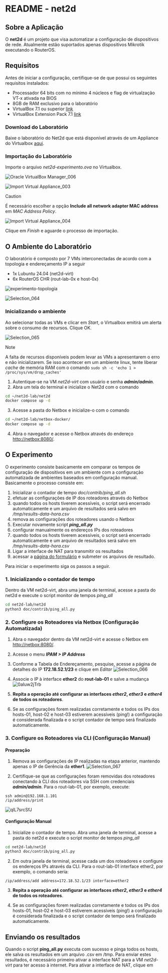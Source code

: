 # README - net2d

## Sobre a Aplicação

O **net2d** é um projeto que visa automatizar a configuração de dispositivos de rede. Atualmente estão suportados apenas dispositivos Mikrotik executando o RouterOS.

## Requisitos

Antes de iniciar a configuração, certifique-se de que possui os seguintes requisitos instalados:

* Processador 64 bits com no mínimo 4 núcleos e flag de virtualzação VT-x ativada na BIOS
* 8GB de RAM exclusivo para o laboratório
* VirtualBox 7.1 ou superior [link](https://www.virtualbox.org/wiki/Downloads)
* VirtualBox Extension Pack 7.1 [link](https://www.virtualbox.org/wiki/Downloads)

### Download do Laboratório

Baixe o laboratório do Net2d que está disponível através de um Appliance do Virtualbox [aqui](https://drive.google.com/file/d/1MJuQxlu-7Nstxtwwlv9CiOo5vvHcApwm/view?usp=sharing).

### Importação do Laboratório

Importe o arquivo _net2d-experimento.ova_ no Virtualbox.

![Oracle VirtualBox Manager_006](https://github.com/user-attachments/assets/4400ef0c-6d89-46bf-bdae-8ba328c715f9)

![Import Virtual Appliance_003](https://github.com/user-attachments/assets/57dcb5e8-d64f-4e1f-9d6e-b827553b43ad)

> [!CAUTION]
> É necessário escolher a opção **Include all network adapter MAC address** em *MAC Address Policy*.

![Import Virtual Appliance_004](https://github.com/user-attachments/assets/9a439af3-153d-4ee8-9d97-eec5919e4cc2)

Clique em *Finish* e aguarde o processo de importação.

## O Ambiente do Laboratório

O laboratório é composto por 7 VMs interconectadas de acordo com a topologia e endereçamento IP a seguir

* 1x Lubuntu 24.04 (net2d-virt)
* 6x RouterOS CHR (rout-lab-0x e host-0x)

![experimento-topologia](https://github.com/user-attachments/assets/c952e6ce-b82d-41c9-bfb6-b0e1ce169efd)

![Selection_064](https://github.com/user-attachments/assets/81944283-9309-44e0-a4e1-3a82970be73c)


### Inicializando o ambiente

Ao selecionar todas as VMs e clicar em *Start*, o Virtualbox emitirá um alerta sobre o consumo de recursos. Clique OK.

![Selection_065](https://github.com/user-attachments/assets/27bf9cf9-2605-4938-8f9d-c67c8cd661d4)

> [!NOTE]
> A falta de recursos disponíveis podem levar as VMs a apresentarem o erro e não inicializarem.
> Se isso acontecer em um ambiente linux, tente liberar _cache_ de memória RAM com o comando
> `sudo sh -c 'echo 1 > /proc/sys/vm/drop_caches'`

1. Autentique-se na VM *net2d-virt* com usuário e senha ***admin/admin***.
2. Abra um tela do terminal e inicialize o Net2d com o comando
```bash
cd ~/net2d-lab/net2d
docker compose up -d
```

3. Acesse a pasta do Netbox e inicialize-o com o comando
```bash
cd ~/net2d-lab/netbox-docker/
docker compose up -d
```

4. Abra o navegador e acesse o Netbox através do endereço [http://netbox:8080/](http://netbox:8080/).

## O Experimento

O experimento consiste basicamente em comparar os tempos de configuração de dispositivos em um ambiente com a configuração automatizada de ambientes baseados em configuração manual.
Basicamente o processo consiste em:

1. Inicializar o contador de tempo *doc/contrib/ping_all.sh*
2. efetuar as configurações de IP dos roteadores através do Netbox
3. quando todos os hosts tiverem acessíveis, o script será encerrado automaticamente e um arquivo de resultados será salvo em */tmp/results-data-hora.csv*
4. remova as configurações dos roteadores usando o Netbox
5. Executar novamente script ***ping_all.py***
6. configurar manualmente os endereços IPs dos roteadores
7. quando todos os hosts tiverem acessíveis, o script será encerrado automaticamente e um arquivo de resultados será salvo em */tmp/results-data-hora.csv*
8. Ligar a interface de NAT para transmitir os resultados
9. acessar a [página do formulário](https://forms.gle/aawvcpfNzXmvqM5G8) e submeter os arquivos de resultado.

Para iniciar o experimento siga os passos a seguir.

### 1. Inicializando o contador de tempo

Dentro da VM net2d-virt, abra uma janela de terminal, acesse a pasta do net2d e execute o script monitor de tempos *ping_all*
```bash
cd net2d-lab/net2d
python3 doc/contrib/ping_all.py
```

### 2. Configure os Roteadores via Netbox (Configuração Automatizada)

1. Abra o navegador dentro da VM net2d-virt e acesse o Netbox em [http://netbox:8080/](http://netbox:8080/).
2. Acesse o menu ***IPAM > IP Address***
3. Conforme a Tabela de Endereçamento, pesquise, acesse a página de detalhes do IP **172.18.52.1/23** e clique em *Editar*
![Selection_066](https://github.com/user-attachments/assets/272e2895-68c9-41f1-be61-800abe8fa88c)

4. Associe o IP à interface **ether2** do **rout-lab-01** e salve a mudança
![0aIuw2jTrb](https://github.com/user-attachments/assets/495acc9e-02e5-4266-adc3-9cee2aae539a)

5. **Repita a operação até configurar as interfaces ***ether2***, ***ether3*** e ***ether4*** de todos os roteadores**.
   
6. Se as configurações forem realizadas corretamente e todos os IPs dos hosts-01, host-02 e host-03 estiverem acessíveis (ping!) a configuração é considerada finalizada e o script contador de tempo será finalizado automaticamente.

### 3. Configure os Roteadores via CLI (Configuração Manual)

#### Preparação

1. Remova as configurações de IP realizadas na etapa anterior, mantendo apenas o IP de Gerência da **ether1**.
![Selection_067](https://github.com/user-attachments/assets/a0c05aa6-a555-4481-8c6d-d44d61a2d3f8)

2. Certifique-se que as configurações foram removidas dos roteadores conectando à CLI dos roteadores via SSH com credenciais ***admin/admin***. Para o rout-lab-01, por exemplo, execute:
```
ssh admin@192.168.1.101
/ip/address/print
```
![qlL7srcSfJ](https://github.com/user-attachments/assets/e9401b47-8d98-4baf-b815-a5d3fcbdce65)

#### Configuração Manual

1. Inicialize o contador de tempo. Abra uma janela de terminal, acesse a pasta do net2d e execute o script monitor de tempos *ping_all*
```bash
cd net2d-lab/net2d
python3 doc/contrib/ping_all.py
```

2. Em outra janela de terminal, acesse cada um dos roteadores e configure os endereços IPs através da CLI. Para o rout-lab-01 interface ether2, por exemplo, o comando seria:
```
/ip/address/add address=172.18.52.1/23 interface=ether2
```

3. **Repita a operação até configurar as interfaces ***ether2***, ***ether3*** e ***ether4*** de todos os roteadores**.

4. Se as configurações forem realizadas corretamente e todos os IPs dos hosts-01, host-02 e host-03 estiverem acessíveis (ping!) a configuração é considerada finalizada e o script contador de tempo será finalizado automaticamente.


## Enviando os resultados

Quando o script **ping_all.py** executa com sucesso e pinga todos os hosts, ele salva os resultados em um arquivo .csv em /tmp.
Para enviar estes resultados, é necessário primeiro ativar a interface NAT para a VM *net2d-virt* para ter acesso à internet.
Para ativar a interface de NAT, clique em 
